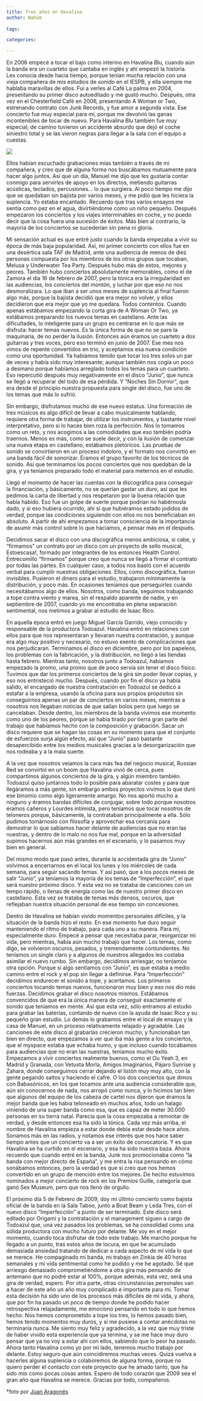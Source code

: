 ```yaml
---
title: Tres años en Havalina
author: Nahúm
 
tags:

categories:

---
```



En 2006 empecé a tocar el bajo como interino en Havalina Blu, cuando aún la banda era un cuarteto que cantaba en inglés y ahí empezó la historia.<br>Les conocía desde hacía tiempo, porque tenían mucha relación con una vieja compañera de mis estudios de sonido en el IESPB, y ella siempre me hablaba maravillas de ellos. Fui a verles al Café La palma en 2004, presentando su primer disco autoeditado y me gustó mucho. Después, otra vez en el Chesterfield Café en 2006, presentando A Woman or Two, estrenando contrato con Junk Records, y fue amor a segunda vista. Ese concierto fue muy especial para mí, porque me devolvió las ganas incontenibles de tocar de nuevo. Para Havalina Blu también fue muy especial; de camino tuvieron un accidente absurdo que dejó el coche siniestro total y se las vieron negras para llegar a la sala con el equipo a cuestas. 

![](havalina.png)  

Ellos habían escuchado grabaciones mías también a través de mi compañera, y creo que de alguna forma nos buscábamos mutuamente para hacer algo juntos. Así que un día, Manuel me dijo que les gustaría contar conmigo para servirles de apoyo en los directos, metiendo guitarras acústicas, teclados, percusiones… lo que surgiera. Al poco tiempo me dijo que se quedaban sin bajista por varios meses, y me pidió que les hiciera la suplencia. Yo estaba encantado. Recuerdo que tras varios ensayos me sentía como pez en el agua, divirtiéndome como un niño pequeño. Después empezaron los conciertos y los viajes interminables en coche, y no puedo decir que la cosa fuera una sucesión de éxitos. Más bien al contrario, la mayoría de los conciertos se sucederían sin pena ni gloria. 

Mi sensación actual es que entré justo cuando la banda empezaba a vivir su época de más baja popularidad. Así, mi primer concierto con ellos fue en una desértica sala TAF de Madrid, ante una audiencia de menos de diez personas compuesta por los miembros de los otros grupos que tocaban, Melusa y Underwater Tea Party. Después hubo más de estos, mejores y peores. También hubo conciertos absolutamente memorables, como el de Zamora el día 16 de febrero de 2007, pero la tónica era la irregularidad en las audiencias, los conciertos del montón, y luchar por que eso no nos desmoralizara. Lo que iban a ser unos meses de suplencia al final fueron algo más, porque la bajista decidió que era mejor no volver, y ellos decidieron que era mejor que yo me quedara. Todos contentos. Cuando apenas estábamos empezando la corta gira de A Woman Or Two, ya estábamos preparando los nuevos temas en castellano. Ante las dificultades, lo inteligente para un grupo es centrarse en lo que más se disfruta: hacer temas nuevos. Es la única forma de que no se pare la maquinaria, de no perder la ilusión. Entonces aún éramos un cuarteto a dos guitarras y tres voces, pero eso terminó en junio de 2007. Ese mes nos vimos de repente convertidos en trio, y aceptamos esa nueva condición como una oportunidad. Ya habíamos tenido que tocar los tres solos un par de veces y había sido muy interesante; aunque también nos cogía un poco a desmano porque habíamos arreglado todos los temas para un cuarteto. Eso repercutió después muy negativamente en el disco “Junio”, que nunca se llegó a recuperar del todo de esa pérdida. Y “Noches Sin Dormir”, que era desde el principio nuestra propuesta para single del disco, fue uno de los temas que más lo sufrió. 

Sin embargo, disfrutamos mucho de ese nuevo estatus. Una formación de tres músicos es algo difícil de llevar a cabo musicalmente hablando, requiere otra forma de trabajar, de utilizar los instrumentos, y bastante nivel interpretativo, pero si lo haces bien roza la perfección. Nos lo tomamos como un reto, y nos acogimos a las comodidades que eso también podría traernos. Menos es más, como se suele decir, y con la ilusión de comenzar una nueva etapa en castellano, estábamos pletóricos. Las pruebas de sonido se convirtieron en un proceso indoloro, y el formato nos convirtió en una banda fácil de sonorizar. Éramos el grupo favorito de los técnicos de sonido. Así que terminamos los pocos conciertos que nos quedaban de la gira, y ya teníamos preparado todo el material para meternos en el estudio. 

Llegó el momento de hacer las cuentas con la discográfica para conseguir la financiación, y básicamente, no se querían gastar un duro, así que les pedimos la carta de libertad y nos respetaron por la buena relación que había habido. Eso fue un golpe de suerte porque podrían no habérnosla dado, y si eso hubiera ocurrido, ahí sí que hubiéramos estado jodidos de verdad, porque las condiciones siguiendo con ellos no nos beneficiaban en absoluto. A partir de ahí empezamos a tomar consciencia de la importancia de asumir más control sobre lo que hacíamos, a pensar más en el después. 

Decidimos sacar el disco con una discográfica menos ambiciosa, si cabe, y “firmamos” un contrato por un disco con un proyecto de sello musical, Estoescasa!, formado por integrantes de los entonces Health Control. Entrecomillo “firmamos” porque creo que nunca se llegó a firmar el contrato por todas las partes. En cualquier caso, a todos nos bastó con el acuerdo verbal para cumplir nuestras obligaciones. Ellos, como discográfica, fueron invisibles. Pusieron el dinero para el estudio, trabajaron mínimamente la distribución, y poco más. En ocasiones teníamos que perseguirles cuando necesitábamos algo de ellos. Nosotros, como banda, seguimos trabajando a tope contra viento y marea, sin el respaldo aparente de nadie, y en septiembre de 2007, cuando yo me encontraba en plena separación sentimental, nos metimos a grabar al estudio de Isaac Rico. 

En aquella época entró en juego Miguel García Garrido, viejo conocido y responsable de la productora Todoazul. Havalina entró en relaciones con ellos para que nos representaran y llevaran nuestra contratación, y aunque era algo muy positivo y necesario, no estuvo exento de complicaciones que nos perjudicaran. Terminamos el disco en diciembre, pero por los papeleos, los problemas con la fabricación, y la distribución, no llegó a las tiendas hasta febrero. Mientras tanto, nosotros junto a Todoazul, habíamos empezado la promo, una promo que de poco servía sin tener el disco físico. Tuvimos que dar los primeros conciertos de la gira sin poder llevar copias, y eso nos entristeció mucho. Después, cuando por fin el disco ya había salido, el encargado de nuestra contratación en Todoazul se dedicó a estafar a la empresa, usando la oficina para sus propios propósitos sin conseguirnos apenas un par de conciertos en varios meses, mientras a nosotros nos llegaban noticias de que salían bolos pero que luego se cancelaban. Desde dentro, los miembros de la banda vivimos ese momento como uno de los peores, porque se había tirado por tierra gran parte del trabajo que habíamos hecho con la composición y grabación. Sacar un disco requiere que se hagan las cosas en su momento para que el conjunto de esfuerzos surja algún efecto, así que “Junio” pasó bastante desapercibido entre los medios musicales gracias a la desorganización que nos rodeaba y a la mala suerte. 

A la vez que nosotros veíamos la cara más fea del negocio musical, Russian Red se convirtió en un boom que Havalina vivió de cerca, pues compartimos algunos conciertos de la gira, y algún miembro también. Todoazul quiso juntarnos todo lo posible para abaratar costes y para que llegáramos a más gente, sin embargo ambos proyectos vivimos lo que duró ese binomio como algo ligeramente amargo. No nos aportó mucho a ninguno y éramos bandas difíciles de conjugar, sobre todo porque nosotros éramos cañeros y Lourdes intimista, pero teníamos que tocar nosotros de teloneros porque, básicamente, la contrataban principalmente a ella. Sólo pudimos tomárnoslo con filosofía y aprovechar esa cercanía para demostrar lo que sabíamos hacer delante de audiencias que no eran las nuestras, y dentro de lo malo no nos fue mal, porque en la adversidad supimos hacernos aún más grandes en el escenario, y lo pasamos muy bien en general. 

Del mismo modo que pasó antes, durante la accidentada gira de “Junio” volvimos a encerrarnos en el local los lunes y los miércoles de cada semana, para seguir sacando temas. Y así pasó, que a los pocos meses de salir “Junio”, ya teníamos la mayoría de los temas de “Imperfección”, el que será nuestro próximo disco. Y esta vez no se trataba de canciones con un tempo rápido, o llenas de energía como las de nuestro primer disco en castellano. Esta vez se trataba de temas más densos, oscuros, que reflejaban nuestra situación personal de ese tiempo sin concesiones. 

Dentro de Havalina se habían vivido momentos personales difíciles, y la situación de la banda hizo el resto. En ese momento fue duro seguir manteniendo el ritmo de trabajo, para cada uno a su manera. Para mí, especialmente duro. Empecé a pensar que necesitaba parar, reorganizar mi vida, pero mientras, había aún mucho trabajo que hacer. Los temas, como digo, se volvieron oscuros, pesados, y tremendamente contundentes. No teníamos un single claro y a algunos de nuestros allegados les costaba asimilar el nuevo rumbo. Sin embargo, decidimos arriesgar, no teníamos otra opción. Porque si algo sentíamos con “Junio”, es que estaba a medio camino entre el rock y el pop sin llegar a definirse. Para “Imperfección” decidimos endurecer el sonido a tope, y acertamos. Los primeros conciertos tocando temas nuevos, funcionaron muy bien y eso nos dio más fuerzas. Decidimos grabar el disco nosotros mismos. Estábamos convencidos de que era la única manera de conseguir exactamente el sonido que teníamos en mente. Así que esta vez, sólo entramos al estudio para grabar las baterías, contando de nuevo con la ayuda de Isaac Rico y su pequeño gran estudio. Lo demás lo grabamos entre el local de ensayo y la casa de Manuel, en un proceso relativamente relajado y agradable. Las canciones de este disco al grabarlas crecieron mucho, y funcionaban tan bien en directo, que empezamos a ver que iba más gente a los conciertos, que el myspace estaba que echaba humo, y que incluso cuando tocábamos para audiencias que no eran las nuestras, teníamos mucho éxito. Empezamos a vivir conciertos realmente buenos, como el Ou Yeah 3, en Madrid y Granada, con Vetusta Morla, Amigos Imaginarios, Pájaro Sunrise y Zahara, donde conseguimos cerrar dejando el listón muy muy alto, con la gente pegando saltos y haciendo el cafre. O los dos conciertos que dimos con Babasónicos, en los que tocamos ante una audiencia considerable que, aún sin conocernos de nada, nos arropó como nunca, y lo hicimos tan bien que algunos del equipo de los cabeza de cartel nos dijeron que éramos la mejor banda que les había teloneado en muchos años, todo un halago viniendo de una super banda como esa, que es capaz de meter 30.000 personas en su tierra natal. Parecía que la cosa empezaba a remontar de verdad, y desde entonces esa ha sido la tónica. Cada vez más arriba, el nombre de Havalina empieza a estar donde debía estar desde hace años. Sonamos más en las radios, y notamos ese interés que nos hace saber tiempo antes que un concierto va a ser un éxito de convocatoria. Y es que Havalina se ha curtido en el escenario, y esa ha sido nuestra baza. Ahora recuerdo que cuando entré en la banda, Junk nos promocionaba como “la banda con mejor directo de España”, y me entra la risa pensando en cómo sonábamos entonces, pero la verdad es que sí creo que nos hemos convertido en un grupo de mención entre los mejores. De hecho estuvimos nominados a mejor concierto de rock en los Premios Guille, categoría que ganó Sex Museum, pero que nos llenó de orgullo. 

El próximo día 5 de Febrero de 2009, doy mi último concierto como bajista oficial de la banda en la Sala Taboo, junto a Boat Beam y Leda Tres, con el nuevo disco “Imperfección” a punto de ser terminado. Este disco será editado por Origami y la contratación y el management siguen a cargo de Todoazul que, una vez pasados los problemas, se ha consolidad como una sólida productora con mucho futuro por delante. Me voy en el mejor momento, cuando toca disfrutar de todo este trabajo. Me marcho porque he llegado a un punto, tras estos años de locura, en que he acumulado demasiada ansiedad tratando de dedicar a cada aspecto de mi vida lo que se merece. He compaginado mi banda, mi trabajo en Zinkia de 40 horas semanales y mi vida sentimental como he podido y me he agotado. Sé que arriesgo demasiado comprometiéndome a otra gira más pensando de antemano que no podré estar al 100%, porque además, esta vez, será una gira de verdad, espero. Por otra parte, otras circunstancias personales van a hacer de este año un año muy complicado e importante para mí. Tomar esta decisión ha sido uno de los procesos más difíciles de mi vida, y ahora, que por fin ha pasado un poco de tiempo donde he podido hacer retrospectiva relajadamente, me emociono pensando en todo lo que hemos hecho. Nos hemos comprometido a tope los tres, lo hemos pasado bien, hemos tenido momentos muy duros, y si me pusiese a contar anécdotas no terminaría nunca. Me siento muy feliz y agradecido, a la vez que muy triste de haber vivido esta experiencia que ya termina, y se me hace muy duro pensar que ya no voy a estar ahí con ellos, sabiendo que lo peor ha pasado. Ahora tanto Havalina como yo por mi lado, tenemos mucho trabajo por delante. Estoy seguro que aún coincidiremos muchas veces. Quizá vuelva a hacerles alguna suplencia o colaboremos de alguna forma, porque no quiero perder el contacto con este proyecto que he amado tanto, que ha sido mío como pocas cosas antes. Espero de todo corazón que 2009 sea el gran año que Havalina se merece. Gracias por todo, compañeros.

*foto por [Juan Aragonés](http://www.flickr.com/photos/onedragones/)

